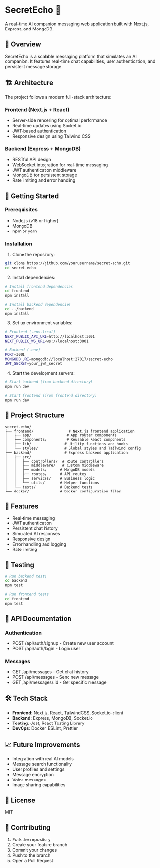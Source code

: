 # SecretEcho 🤖

A real-time AI companion messaging web application built with Next.js, Express, and MongoDB.

## 🎯 Overview

SecretEcho is a scalable messaging platform that simulates an AI companion. It features real-time chat capabilities, user authentication, and persistent message storage.

## 🏗 Architecture

The project follows a modern full-stack architecture:

### Frontend (Next.js + React)
- Server-side rendering for optimal performance
- Real-time updates using Socket.io
- JWT-based authentication
- Responsive design using Tailwind CSS

### Backend (Express + MongoDB)
- RESTful API design
- WebSocket integration for real-time messaging
- JWT authentication middleware
- MongoDB for persistent storage
- Rate limiting and error handling

## 🚀 Getting Started

### Prerequisites
- Node.js (v18 or higher)
- MongoDB
- npm or yarn

### Installation

1. Clone the repository:
```bash
git clone https://github.com/yourusername/secret-echo.git
cd secret-echo
```

2. Install dependencies:
```bash
# Install frontend dependencies
cd frontend
npm install

# Install backend dependencies
cd ../backend
npm install
```

3. Set up environment variables:
```bash
# Frontend (.env.local)
NEXT_PUBLIC_API_URL=http://localhost:3001
NEXT_PUBLIC_WS_URL=ws://localhost:3001

# Backend (.env)
PORT=3001
MONGODB_URI=mongodb://localhost:27017/secret-echo
JWT_SECRET=your_jwt_secret
```

4. Start the development servers:
```bash
# Start backend (from backend directory)
npm run dev

# Start frontend (from frontend directory)
npm run dev
```

## 📁 Project Structure

```
secret-echo/
├── frontend/                # Next.js frontend application
│   ├── app/                # App router components
│   ├── components/         # Reusable React components
│   ├── lib/               # Utility functions and hooks
│   └── styles/            # Global styles and Tailwind config
├── backend/               # Express backend application
│   ├── src/
│   │   ├── controllers/  # Route controllers
│   │   ├── middleware/   # Custom middleware
│   │   ├── models/      # MongoDB models
│   │   ├── routes/      # API routes
│   │   ├── services/    # Business logic
│   │   └── utils/       # Helper functions
│   └── tests/           # Backend tests
└── docker/              # Docker configuration files
```

## 🔑 Features

- Real-time messaging
- JWT authentication
- Persistent chat history
- Simulated AI responses
- Responsive design
- Error handling and logging
- Rate limiting

## 🧪 Testing

```bash
# Run backend tests
cd backend
npm test

# Run frontend tests
cd frontend
npm test
```

## 📝 API Documentation

### Authentication
- POST /api/auth/signup - Create new user account
- POST /api/auth/login - Login user

### Messages
- GET /api/messages - Get chat history
- POST /api/messages - Send new message
- GET /api/messages/:id - Get specific message

## 🛠 Tech Stack

- **Frontend**: Next.js, React, TailwindCSS, Socket.io-client
- **Backend**: Express, MongoDB, Socket.io
- **Testing**: Jest, React Testing Library
- **DevOps**: Docker, ESLint, Prettier

## 📈 Future Improvements

- Integration with real AI models
- Message search functionality
- User profiles and settings
- Message encryption
- Voice messages
- Image sharing capabilities

## 📄 License

MIT

## 👥 Contributing

1. Fork the repository
2. Create your feature branch
3. Commit your changes
4. Push to the branch
5. Open a Pull Request 